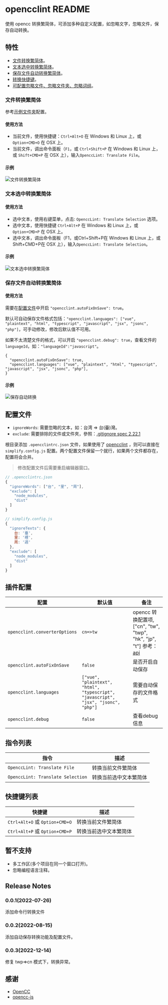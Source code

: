 # opencclint README

使用 opencc 转换繁简体，可添加多种自定义配置，如忽略文字，忽略文件，保存自动转换。

## 特性

- [文件转换繁简体](#文件转换繁简体)。
- [文本选中转换繁简体](#文本选中转换繁简体)。
- [保存文件自动转换繁简体](#保存文件自动转换繁简体)。
- [转换快捷键](#快捷键列表)。
- [可配置忽略文件、忽略文件夹、忽略词组](#配置文件)。

### 文件转换繁简体

参考[示例文件夹](/example)配置。

#### 使用方法

- 当前文件，使用快捷键：`Ctrl+Alt+O` 在 Windows 和 Linux 上，或 `Option+CMD+O` 在 OSX 上。
- 当前文件，调出命令面板（`F1`，或 `Ctrl+Shift+P` 在 Windows 和 Linux 上，或 `Shift+CMD+P` 在 OSX 上），输入`OpenccLint: Translate File`。

#### 示例

![文件转换繁简体](images/file.gif)

### 文本选中转换繁简体

#### 使用方法

- 选中文本，使用右键菜单，点击: `OpenccLint: Translate Selection` 选项。
- 选中文本，使用快捷键 `Ctrl+Alt+P` 在 Windows 和 Linux 上，或 `Option+CMD+P` 在 OSX 上。
- 选中文本，调出命令面板（F1，或Ctrl+Shift+P在 Windows 和 Linux 上，或Shift+CMD+P在 OSX 上），输入`OpenccLint: Translate Selection`。

#### 示例

![文本选中转换繁简体](images/selection.gif)

### 保存文件自动转换繁简体

#### 使用方法

需要在[配置文件](#%E9%85%8D%E7%BD%AE%E6%96%87%E4%BB%B6)中开启 `"opencclint.autoFixOnSave": true`。

默认可自动保存文件格式包括：`"opencclint.languages": ["vue", "plaintext", "html", "typescript", "javascript", "jsx", "jsonc", "php"]`，可手动修改，修改后默认值不可用。

如果不太清楚文件的格式，可以开启 `"opencclint.debug": true`，查看文件的 `languageId`，如：`"languageId":"javascript"`。

```jsonc
{
  "opencclint.autoFixOnSave": true,
  "opencclint.languages": ["vue", "plaintext", "html", "typescript", "javascript", "jsx", "jsonc", "php"],
}
```

#### 示例

![保存自动转换](images/autoSave.gif)

## 配置文件

- `ignoreWords`: 需要忽略的文本，如：台湾 => 台(~~臺~~)灣。
- `exclude`: 需要排除的文件或文件夾，參照：[.gitignore spec 2.22.1](https://git-scm.com/docs/gitignore)

根目录添加 `.opencclintrc.json` 文件，如果使用了 [opencclint](https://github.com/hddhyq/opencclint) ，则可以直接在 `simplify.config.js` 配置。两个配置文件保留一个就行，如果两个文件都存在，配置将会合并。

> 修改配置文件后需要重启编辑器窗口。

```js
// .opencclintrc.json
{
  "ignoreWords": ["台", "里", "周"],
  "exclude": [
    "node_modules",
    "dist"
  ]
}

// simplify.config.js
{
  "ignoreTexts": {
    台: '臺',
    里: '裡',
    周: '週'
  },
  "exclude": [
    "node_modules",
    "dist"
  ]
}
```

## 插件配置

|      配置       |           默认值 |           备注  |
|-----------------|-----------------|-----------------|
|`opencclint.converterOptions`|`cn=>tw`|opencc 转换配置项, ["cn", "tw", "twp", "hk", "jp", "t"] 参考：[api](https://github.com/nk2028/opencc-js#api)|
|`opencclint.autoFixOnSave`|`false`|是否开启自动保存|
|`opencclint.languages`|`["vue", "plaintext", "html", "typescript", "javascript", "jsx", "jsonc", "php"]`|需要自动保存的文件格式|
|`opencclint.debug`|`false`|查看debug信息|

## 指令列表

|指令|描述|
|---|----|
|`OpenccLint: Translate File`| 转换当前文件繁简体|
|`OpenccLint: Translate Selection`| 转换当前选中文本繁简体|

## 快捷键列表

|快捷键|描述|
|---|----|
|`Ctrl+Alt+O` 或 `Option+CMD+O`| 转换当前文件繁简体|
|`Ctrl+Alt+P` 或 `Option+CMD+P`| 转换当前选中文本繁简体|

## 暂不支持

- 多工作区(多个项目在同一个窗口打开)。
- 忽略编程语言注释。

## Release Notes

### 0.0.1(2022-07-26)

添加命令行转换文件

### 0.0.2(2022-08-15)

添加自动保存转换功能及配置文件。

### 0.0.3(2022-12-14)

修复 twp=>cn 模式下，转换异常。

## 感谢

- [OpenCC](https://github.com/BYVoid/OpenCC)
- [opencc-js](https://github.com/nk2028/opencc-js)
